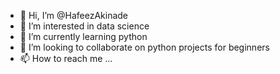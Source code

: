 - 👋 Hi, I’m @HafeezAkinade
- 👀 I’m interested in data science 
- 🌱 I’m currently learning python
- 💞️ I’m looking to collaborate on python projects for beginners 
- 📫 How to reach me ...

<!---
HafeezAkinade/HafeezAkinade is a ✨ special ✨ repository because its `README.md` (this file) appears on your GitHub profile.
You can click the Preview link to take a look at your changes.
--->
